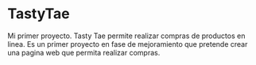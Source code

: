 # TastyTae
Mi primer proyecto. Tasty Tae permite realizar compras de productos en linea. 
Es un primer proyecto en fase de mejoramiento que pretende crear una pagina web que permita realizar compras.
